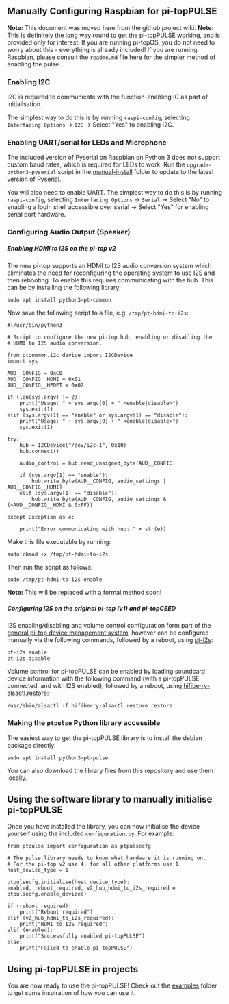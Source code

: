 ## Manually Configuring Raspbian for pi-topPULSE

**Note:** This document was moved here from the github project wiki.
**Note:** This is definitely the long way round to get the pi-topPULSE working, and is provided only for interest. If you are running pi-topOS, you do not need to worry about this - everything is already included! If you are running Raspbian, please consult the `readme.md` file [here](https://github.com/pi-top/pi-topPULSE/blob/master/README.md) for the simpler method of enabling the pulse.

### Enabling I2C

I2C is required to communicate with the function-enabling IC as part of initialisation.

The simplest way to do this is by running `raspi-config`, selecting `Interfacing Options` → `I2C` → Select "Yes" to enabling I2C.

### Enabling UART/serial for LEDs and Microphone

The included version of Pyserial on Raspbian on Python 3 does not support custom baud rates, which is required for LEDs to work. Run the `upgrade-python3-pyserial` script in the [manual-install](/manual-install/@master) folder to update to the latest version of Pyserial.

You will also need to enable UART. The simplest way to do this is by running `raspi-config`, selecting `Interfacing Options` → `Serial` → Select "No" to enabling a login shell accessible over serial  → Select "Yes" for enabling serial port hardware.

### Configuring Audio Output (Speaker)

##### Enabling HDMI to I2S on the pi-top v2

The new pi-top supports an HDMI to I2S audio conversion system which eliminates the need for reconfiguring the operating system to use I2S and then rebooting. To enable this requires communicating with the hub. This can be by installing the following library:

    sudo apt install python3-pt-common

Now save the following script to a file, e.g. `/tmp/pt-hdmi-to-i2s`:

    #!/usr/bin/python3

    # Script to configure the new pi-top hub, enabling or disabling the
    # HDMI to I2S audio conversion.

    from ptcommon.i2c_device import I2CDevice
    import sys

    AUD__CONFIG = 0xC0
    AUD__CONFIG__HDMI = 0x01
    AUD__CONFIG__HPDET = 0x02

    if (len(sys.argv) != 2):
        print("Usage: " + sys.argv[0] + " <enable|disable>")
        sys.exit(1)
    elif (sys.argv[1] == "enable" or sys.argv[1] == "disable"):
        print("Usage: " + sys.argv[0] + " <enable|disable>")
        sys.exit(1)

    try:
        hub = I2CDevice("/dev/i2c-1", 0x10)
        hub.connect()

        audio_control = hub.read_unsigned_byte(AUD__CONFIG)

        if (sys.argv[1] == "enable"):
            hub.write_byte(AUD__CONFIG, audio_settings | AUD__CONFIG__HDMI)
        elif (sys.argv[1] == "disable"):
            hub.write_byte(AUD__CONFIG, audio_settings & (~AUD__CONFIG__HDMI & 0xFF))

    except Exception as e:

        print("Error communicating with hub: " + str(e))

Make this file executable by running:

    sudo chmod +x /tmp/pt-hdmi-to-i2s

Then run the script as follows:

    sudo /tmp/pt-hdmi-to-i2s enable

**Note:** This will be replaced with a formal method soon!

##### Configuring I2S on the original pi-top (v1) and pi-topCEED

I2S enabling/disabling and volume control configuration form part of the [general pi-top device management system](https://github.com/pi-top/Device-Management), however can be configured manually via the following commands, followed by a reboot, using [pt-i2s](https://github.com/pi-top/Device-Management/blob/master/src/i2s/pt-i2s):

    pt-i2s enable
    pt-i2s disable

Volume control for pi-topPULSE can be enabled by loading soundcard device information with the following command (with a pi-topPULSE connected, and with I2S enabled), followed by a reboot, using [hifiberry-alsactl.restore](https://github.com/pi-top/Device-Management/blob/master/src/i2s/hifiberry-alsactl.restore):

    /usr/sbin/alsactl -f hifiberry-alsactl.restore restore

### Making the `ptpulse` Python library accessible

The easiest way to get the pi-topPULSE library is to install the debian package directly:

    sudo apt install python3-pt-pulse

You can also download the library files from this repository and use them locally.

## Using the software library to manually initialise pi-topPULSE

Once you have installed the library, you can now initialise the device yourself using the included `configuration.py`. For example:


    from ptpulse import configuration as ptpulsecfg

    # The pulse library needs to know what hardware it is running on.
    # For the pi-top v2 use 4, for all other platforms use 1
    host_device_type = 1

    ptpulsecfg.initialise(host_device_type):
    enabled, reboot_required, v2_hub_hdmi_to_i2s_required = ptpulsecfg.enable_device()

    if (reboot_required):
        print("Reboot required")
    elif (v2_hub_hdmi_to_i2s_required):
        print("HDMI to I2S required")
    elif (enabled):
        print("Successfully enabled pi-topPULSE")
    else:
        print("Failed to enable pi-topPULSE")


## Using pi-topPULSE in projects

You are now ready to use the pi-topPULSE! Check out the [examples](/examples@master) folder to get some inspiration of how you can use it.
